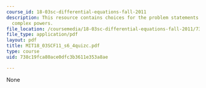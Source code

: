 ```yaml
---
course_id: 18-03sc-differential-equations-fall-2011
description: This resource contains choices for the problem statements related to
  complex powers.
file_location: /coursemedia/18-03sc-differential-equations-fall-2011/738c19fca80ace0dfc3b3611e353a8ae_MIT18_03SCF11_s6_4quizc.pdf
file_type: application/pdf
layout: pdf
title: MIT18_03SCF11_s6_4quizc.pdf
type: course
uid: 738c19fca80ace0dfc3b3611e353a8ae

---
```

None